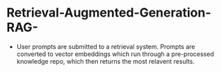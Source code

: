 # Retrieval-Augmented-Generation-RAG-

- User prompts are submitted to a retrieval system. Prompts are converted to vector embeddings which run through a pre-processed knowledge repo, which then returns the most relavent results.
